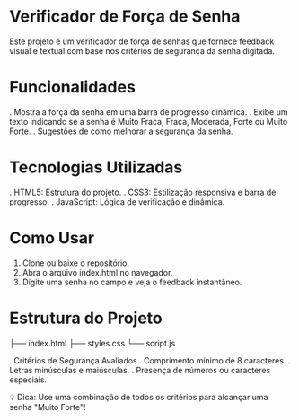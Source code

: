 # Verificador de Força de Senha
Este projeto é um verificador de força de senhas que fornece feedback visual e textual com base nos critérios de segurança da senha digitada.

# Funcionalidades

  . Mostra a força da senha em uma barra de progresso dinâmica.
  . Exibe um texto indicando se a senha é Muito Fraca, Fraca, Moderada, Forte ou Muito Forte.
  . Sugestões de como melhorar a segurança da senha.
  
# Tecnologias Utilizadas
  . HTML5: Estrutura do projeto.
  . CSS3: Estilização responsiva e barra de progresso.
  . JavaScript: Lógica de verificação e dinâmica.
# Como Usar
  1. Clone ou baixe o repositório.
  2. Abra o arquivo index.html no navegador.
  3. Digite uma senha no campo e veja o feedback instantâneo.

 # Estrutura do Projeto
 
├── index.html
├── styles.css
└── script.js

  . Critérios de Segurança Avaliados
  . Comprimento mínimo de 8 caracteres.
  . Letras minúsculas e maiúsculas.
  . Presença de números ou caracteres especiais.
  
💡 Dica: Use uma combinação de todos os critérios para alcançar uma senha "Muito Forte"!
